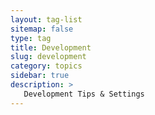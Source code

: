 ```yaml
---
layout: tag-list
sitemap: false
type: tag
title: Development
slug: development
category: topics
sidebar: true
description: >
   Development Tips & Settings
---
```

